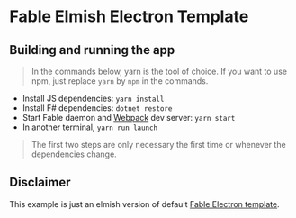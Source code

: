 # Fable Elmish Electron Template

## Building and running the app

> In the commands below, yarn is the tool of choice. If you want to use npm, just replace `yarn` by `npm` in the commands.

* Install JS dependencies: `yarn install`
* Install F# dependencies: `dotnet restore`
* Start Fable daemon and [Webpack](https://webpack.js.org/) dev server: `yarn start`
* In another terminal, `yarn run launch`

> The first two steps are only necessary the first time or whenever the dependencies change.

## Disclaimer 

This example is just an elmish version of default [Fable Electron template](https://github.com/fable-compiler/fable-templates/tree/master/electron/Content).
